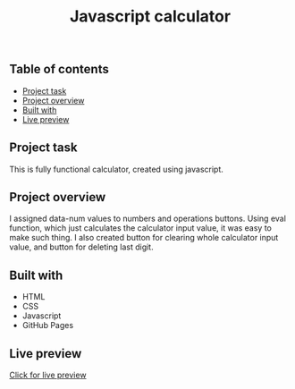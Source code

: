 <h1 align="center">
   Javascript calculator
</h1>
<br>

## Table of contents

- [Project task](#project-task)
- [Project overview](#project-overview)
- [Built with](#built-with)
- [Live preview](#live-preview)

## Project task

This is fully functional calculator, created using javascript.

## Project overview

I assigned data-num values to numbers and operations buttons. Using eval function, which just calculates the calculator input value, it was easy to make such thing. I also created button for clearing whole calculator input value, and button for deleting last digit. 

## Built with

- HTML
- CSS
- Javascript
- GitHub Pages

## Live preview

[Click for live preview](https://jeko10.github.io/Javascript-calculator/)



